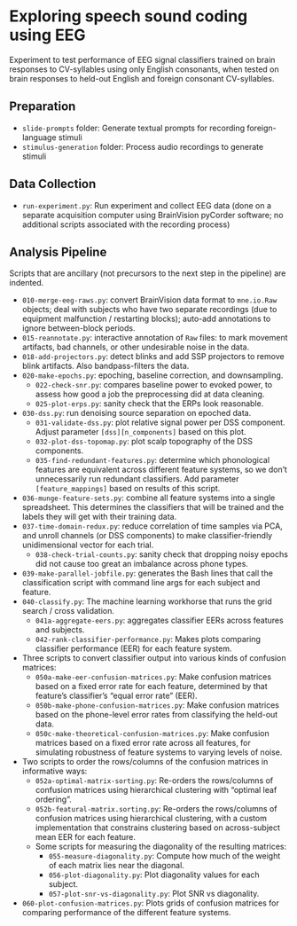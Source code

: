 # Exploring speech sound coding using EEG
Experiment to test performance of EEG signal classifiers trained on brain responses to CV-syllables using only English consonants, when tested on brain responses to held-out English and foreign consonant CV-syllables.

## Preparation
- `slide-prompts` folder: Generate textual prompts for recording foreign-language stimuli
- `stimulus-generation` folder: Process audio recordings to generate stimuli

## Data Collection
- `run-experiment.py`: Run experiment and collect EEG data (done on a separate acquisition computer using BrainVision pyCorder software; no additional scripts associated with the recording process)

## Analysis Pipeline
Scripts that are ancillary (not precursors to the next step in the pipeline) are indented.

- `010-merge-eeg-raws.py`: convert BrainVision data format to `mne.io.Raw` objects; deal with subjects who have two separate recordings (due to equipment malfunction / restarting blocks); auto-add annotations to ignore between-block periods.
- `015-reannotate.py`: interactive annotation of `Raw` files: to mark movement artifacts, bad channels, or other undesirable noise in the data.
- `018-add-projectors.py`: detect blinks and add SSP projectors to remove blink artifacts. Also bandpass-filters the data.
- `020-make-epochs.py`: epoching, baseline correction, and downsampling.
    - `022-check-snr.py`: compares baseline power to evoked power, to assess how good a job the preprocessing did at data cleaning.
    - `025-plot-erps.py`: sanity check that the ERPs look reasonable.
- `030-dss.py`: run denoising source separation on epoched data.
    - `031-validate-dss.py`: plot relative signal power per DSS component. Adjust parameter `[dss][n_components]` based on this plot.
    - `032-plot-dss-topomap.py`: plot scalp topography of the DSS components.
    - `035-find-redundant-features.py`: determine which phonological features are equivalent across different feature systems, so we don’t unnecessarily run redundant classifiers. Add parameter `[feature_mappings]` based on results of this script.
- `036-munge-feature-sets.py`: combine all feature systems into a single spreadsheet. This determines the classifiers that will be trained and the labels they will get with their training data.
- `037-time-domain-redux.py`: reduce correlation of time samples via PCA, and unroll channels (or DSS components) to make classifier-friendly unidimensional vector for each trial.
    - `038-check-trial-counts.py`: sanity check that dropping noisy epochs did not cause too great an imbalance across phone types.
- `039-make-parallel-jobfile.py`: generates the Bash lines that call the classification script with command line args for each subject and feature.
- `040-classify.py`: The machine learning workhorse that runs the grid search / cross validation.
    - `041a-aggregate-eers.py`: aggregates classifier EERs across features and subjects.
    - `042-rank-classifier-performance.py`: Makes plots comparing classifier performance (EER) for each feature system.
- Three scripts to convert classifier output into various kinds of confusion matrices:
    - `050a-make-eer-confusion-matrices.py`: Make confusion matrices based on a fixed error rate for each feature, determined by that feature’s classifier’s “equal error rate” (EER).
    - `050b-make-phone-confusion-matrices.py`: Make confusion matrices based on the phone-level error rates from classifying the held-out data.
    - `050c-make-theoretical-confusion-matrices.py`: Make confusion matrices based on a fixed error rate across all features, for simulating robustness of feature systems to varying levels of noise.
- Two scripts to order the rows/columns of the confusion matrices in informative ways:
    - `052a-optimal-matrix-sorting.py`: Re-orders the rows/columns of confusion matrices using hierarchical clustering with “optimal leaf ordering”.
    - `052b-featural-matrix.sorting.py`: Re-orders the rows/columns of confusion matrices using hierarchical clustering, with a custom implementation that constrains clustering based on across-subject mean EER for each feature.
    - Some scripts for measuring the diagonality of the resulting matrices:
        - `055-measure-diagonality.py`: Compute how much of the weight of each matrix lies near the diagonal.
        - `056-plot-diagonality.py`: Plot diagonality values for each subject.
        - `057-plot-snr-vs-diagonality.py`: Plot SNR vs diagonality.
- `060-plot-confusion-matrices.py`: Plots grids of confusion matrices for comparing performance of the different feature systems.
